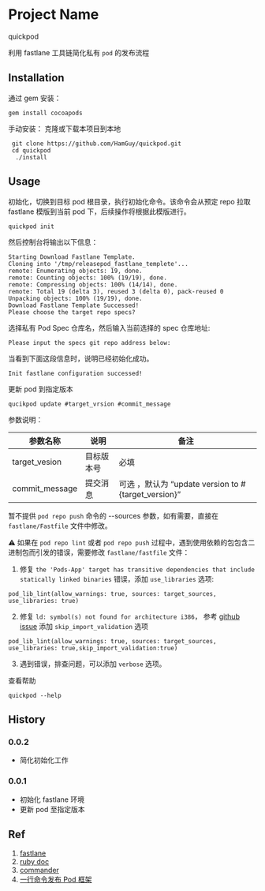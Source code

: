 # 
# Project Name

quickpod

利用 fastlane 工具链简化私有 `pod` 的发布流程

## Installation

通过 gem 安装：
```
gem install cocoapods 
```


手动安装：
克隆或下载本项目到本地

```
 git clone https://github.com/HamGuy/quickpod.git
 cd quickpod
  ./install
```

## Usage
初始化，切换到目标 pod 根目录，执行初始化命令。该命令会从预定 repo 拉取 fastlane 模版到当前 pod 下，后续操作将根据此模版进行。

```
quickpod init
```
然后控制台将输出以下信息：
```
Starting Download Fastlane Template.
Cloning into '/tmp/releasepod_fastlane_templete'...
remote: Enumerating objects: 19, done.
remote: Counting objects: 100% (19/19), done.
remote: Compressing objects: 100% (14/14), done.
remote: Total 19 (delta 3), reused 3 (delta 0), pack-reused 0
Unpacking objects: 100% (19/19), done.
Download Fastlane Template Successed!
Please choose the target repo specs?
```
选择私有 Pod Spec 仓库名，然后输入当前选择的 spec 仓库地址:

 ```
 Please input the specs git repo address below:
 ```

当看到下面这段信息时，说明已经初始化成功。

```
Init fastlane configuration successed!
```


更新 pod 到指定版本

```
qucikpod update #target_vrsion #commit_message
```

参数说明：

|  参数名称 |说明  | 备注 |
| --- | --- | --- |
| target_vesion | 目标版本号 |必填  |
| commit_message | 提交消息 |可选 ，默认为 “update version to #{target_version}” |

暂不提供 `pod repo push` 命令的 --sources 参数，如有需要，直接在 `fastlane/Fastfile` 文件中修改。

⚠️ 如果在 `pod repo lint` 或者 `pod repo push` 过程中，遇到使用依赖的包包含二进制包而引发的错误，需要修改 `fastlane/fastfile` 文件：

1. 修复 `the 'Pods-App' target has transitive dependencies that include statically linked binaries` 错误，添加 `use_libraries` 选项:
```
pod_lib_lint(allow_warnings: true, sources: target_sources, use_libraries: true)
```
2. 修复 `ld: symbol(s) not found for architecture i386`， 参考 [github issue](https://github.com/CocoaPods/CocoaPods/issues/5854#issuecomment-554912072) 添加 `skip_import_validation` 选项
```
pod_lib_lint(allow_warnings: true, sources: target_sources, use_libraries: true,skip_import_validation:true)
```

3. 遇到错误，排查问题，可以添加 `verbose` 选项。

查看帮助

```
quickpod --help 
```

## History
### 0.0.2
  * 简化初始化工作
### 0.0.1
  * 初始化 fastlane 环境
  * 更新 pod 至指定版本

  
## Ref
1. [fastlane](https://fastlane.tools)
2. [ruby doc](http://ruby-doc.org)
3. [commander](https://github.com/commander-rb/commander)
4. [一行命令发布 Pod 框架](https://juejin.im/entry/58df270f61ff4b006b1227c9)

  

